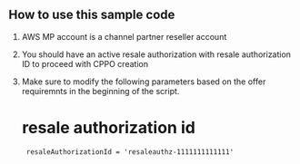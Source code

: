 ## How to use this sample code

1. AWS MP account is a channel partner reseller account
2. You should have an active resale authorization with resale authorization ID
    to proceed with CPPO creation
3. Make sure to modify the following parameters based on the offer requiremnts
    in the beginning of the script.

    # resale authorization id
        resaleAuthorizationId = 'resaleauthz-1111111111111'
